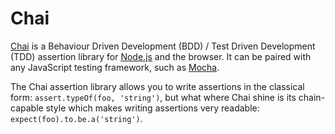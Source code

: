 # Chai

[Chai](http://chaijs.com/) is a Behaviour Driven Development (BDD) / Test Driven Development (TDD) assertion library for [Node.js](NODEJS.md) and the browser. It can be paired with any JavaScript testing framework, such as [Mocha](MOCHA.md).

The Chai assertion library allows you to write assertions in the classical form: `assert.typeOf(foo, 'string')`, but what where Chai shine is its chain-capable style which makes writing assertions very readable: `expect(foo).to.be.a('string')`.
